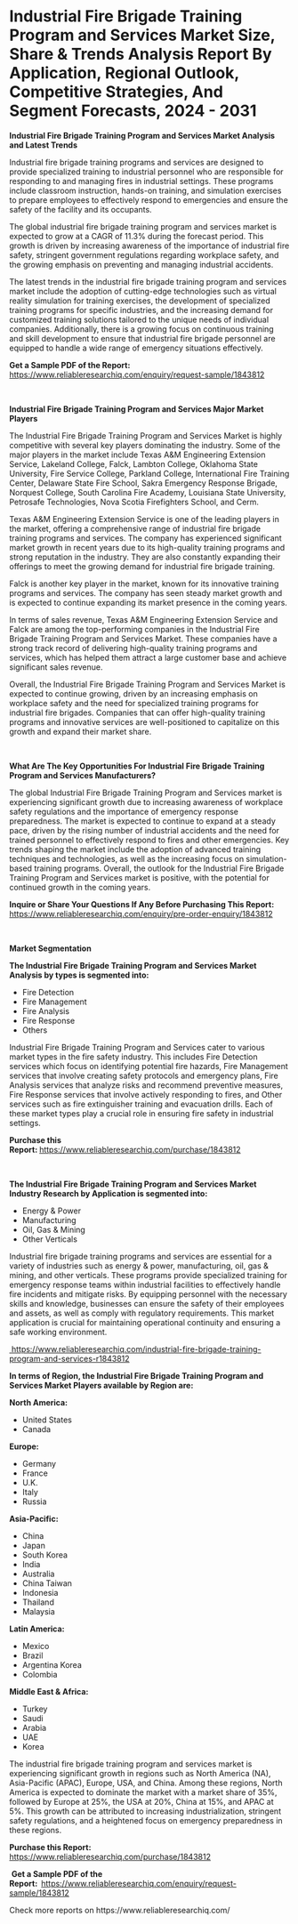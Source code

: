 <p><h1>Industrial Fire Brigade Training Program and Services Market Size, Share & Trends Analysis Report By Application, Regional Outlook, Competitive Strategies, And Segment Forecasts, 2024 - 2031</h1></p><p><strong>Industrial Fire Brigade Training Program and Services Market Analysis and Latest Trends</strong></p>
<p><p>Industrial fire brigade training programs and services are designed to provide specialized training to industrial personnel who are responsible for responding to and managing fires in industrial settings. These programs include classroom instruction, hands-on training, and simulation exercises to prepare employees to effectively respond to emergencies and ensure the safety of the facility and its occupants.</p><p>The global industrial fire brigade training program and services market is expected to grow at a CAGR of 11.3% during the forecast period. This growth is driven by increasing awareness of the importance of industrial fire safety, stringent government regulations regarding workplace safety, and the growing emphasis on preventing and managing industrial accidents.</p><p>The latest trends in the industrial fire brigade training program and services market include the adoption of cutting-edge technologies such as virtual reality simulation for training exercises, the development of specialized training programs for specific industries, and the increasing demand for customized training solutions tailored to the unique needs of individual companies. Additionally, there is a growing focus on continuous training and skill development to ensure that industrial fire brigade personnel are equipped to handle a wide range of emergency situations effectively.</p></p>
<p><strong>Get a Sample PDF of the Report:&nbsp;</strong> <a href="https://www.reliableresearchiq.com/enquiry/request-sample/1843812">https://www.reliableresearchiq.com/enquiry/request-sample/1843812</a></p>
<p>&nbsp;</p>
<p><strong>Industrial Fire Brigade Training Program and Services Major Market Players</strong></p>
<p><p>The Industrial Fire Brigade Training Program and Services Market is highly competitive with several key players dominating the industry. Some of the major players in the market include Texas A&M Engineering Extension Service, Lakeland College, Falck, Lambton College, Oklahoma State University, Fire Service College, Parkland College, International Fire Training Center, Delaware State Fire School, Sakra Emergency Response Brigade, Norquest College, South Carolina Fire Academy, Louisiana State University, Petrosafe Technologies, Nova Scotia Firefighters School, and Cerm.</p><p>Texas A&M Engineering Extension Service is one of the leading players in the market, offering a comprehensive range of industrial fire brigade training programs and services. The company has experienced significant market growth in recent years due to its high-quality training programs and strong reputation in the industry. They are also constantly expanding their offerings to meet the growing demand for industrial fire brigade training.</p><p>Falck is another key player in the market, known for its innovative training programs and services. The company has seen steady market growth and is expected to continue expanding its market presence in the coming years.</p><p>In terms of sales revenue, Texas A&M Engineering Extension Service and Falck are among the top-performing companies in the Industrial Fire Brigade Training Program and Services Market. These companies have a strong track record of delivering high-quality training programs and services, which has helped them attract a large customer base and achieve significant sales revenue.</p><p>Overall, the Industrial Fire Brigade Training Program and Services Market is expected to continue growing, driven by an increasing emphasis on workplace safety and the need for specialized training programs for industrial fire brigades. Companies that can offer high-quality training programs and innovative services are well-positioned to capitalize on this growth and expand their market share.</p></p>
<p>&nbsp;</p>
<p><strong>What Are The Key Opportunities For Industrial Fire Brigade Training Program and Services Manufacturers?</strong></p>
<p><p>The global Industrial Fire Brigade Training Program and Services market is experiencing significant growth due to increasing awareness of workplace safety regulations and the importance of emergency response preparedness. The market is expected to continue to expand at a steady pace, driven by the rising number of industrial accidents and the need for trained personnel to effectively respond to fires and other emergencies. Key trends shaping the market include the adoption of advanced training techniques and technologies, as well as the increasing focus on simulation-based training programs. Overall, the outlook for the Industrial Fire Brigade Training Program and Services market is positive, with the potential for continued growth in the coming years.</p></p>
<p><strong>Inquire or Share Your Questions If Any Before Purchasing This Report:</strong> <a href="https://www.reliableresearchiq.com/enquiry/pre-order-enquiry/1843812">https://www.reliableresearchiq.com/enquiry/pre-order-enquiry/1843812</a></p>
<p>&nbsp;</p>
<p><strong>Market Segmentation</strong></p>
<p><strong>The Industrial Fire Brigade Training Program and Services Market Analysis by types is segmented into:</strong></p>
<p><ul><li>Fire Detection</li><li>Fire Management</li><li>Fire Analysis</li><li>Fire Response</li><li>Others</li></ul></p>
<p><p>Industrial Fire Brigade Training Program and Services cater to various market types in the fire safety industry. This includes Fire Detection services which focus on identifying potential fire hazards, Fire Management services that involve creating safety protocols and emergency plans, Fire Analysis services that analyze risks and recommend preventive measures, Fire Response services that involve actively responding to fires, and Other services such as fire extinguisher training and evacuation drills. Each of these market types play a crucial role in ensuring fire safety in industrial settings.</p></p>
<p><strong>Purchase this Report:&nbsp;</strong><a href="https://www.reliableresearchiq.com/purchase/1843812">https://www.reliableresearchiq.com/purchase/1843812</a></p>
<p>&nbsp;</p>
<p><strong>The Industrial Fire Brigade Training Program and Services Market Industry Research by Application is segmented into:</strong></p>
<p><ul><li>Energy & Power</li><li>Manufacturing</li><li>Oil, Gas & Mining</li><li>Other Verticals</li></ul></p>
<p><p>Industrial fire brigade training programs and services are essential for a variety of industries such as energy & power, manufacturing, oil, gas & mining, and other verticals. These programs provide specialized training for emergency response teams within industrial facilities to effectively handle fire incidents and mitigate risks. By equipping personnel with the necessary skills and knowledge, businesses can ensure the safety of their employees and assets, as well as comply with regulatory requirements. This market application is crucial for maintaining operational continuity and ensuring a safe working environment.</p></p>
<p><a href="https://www.reliableresearchiq.com/industrial-fire-brigade-training-program-and-services-r1843812">&nbsp;https://www.reliableresearchiq.com/industrial-fire-brigade-training-program-and-services-r1843812</a></p>
<p><strong>In terms of Region, the Industrial Fire Brigade Training Program and Services Market Players available by Region are:</strong></p>
<p>
    <p> <strong> North America: </strong>
        <ul>
            <li>United States</li>
            <li>Canada</li>
        </ul>
        </p> 
    <p> <strong> Europe: </strong>
        <ul>
            <li>Germany</li>
            <li>France</li>
            <li>U.K.</li>
            <li>Italy</li>
            <li>Russia</li>
        </ul>
        </p> 
    <p> <strong> Asia-Pacific: </strong>
        <ul>
            <li>China</li>
            <li>Japan</li>
            <li>South Korea</li>
            <li>India</li>
            <li>Australia</li>
            <li>China Taiwan</li>
            <li>Indonesia</li>
            <li>Thailand</li>
            <li>Malaysia</li>
        </ul>
        </p> 
    <p> <strong> Latin America: </strong>
        <ul>
            <li>Mexico</li>
            <li>Brazil</li>
            <li>Argentina Korea</li>
            <li>Colombia</li>
        </ul>
        </p> 
    <p> <strong> Middle East & Africa: </strong>
        <ul>
            <li>Turkey</li>
            <li>Saudi</li>
            <li>Arabia</li>
            <li>UAE</li>
            <li>Korea</li>
        </ul>
    </p>
    </p>
<p><p>The industrial fire brigade training program and services market is experiencing significant growth in regions such as North America (NA), Asia-Pacific (APAC), Europe, USA, and China. Among these regions, North America is expected to dominate the market with a market share of 35%, followed by Europe at 25%, the USA at 20%, China at 15%, and APAC at 5%. This growth can be attributed to increasing industrialization, stringent safety regulations, and a heightened focus on emergency preparedness in these regions.</p></p>
<p><strong>Purchase this Report: </strong><a href="https://www.reliableresearchiq.com/purchase/1843812">https://www.reliableresearchiq.com/purchase/1843812</a></p>
<p>&nbsp;<strong>Get a Sample PDF of the Report:&nbsp;&nbsp;</strong><a href="https://www.reliableresearchiq.com/enquiry/request-sample/1843812">https://www.reliableresearchiq.com/enquiry/request-sample/1843812</a></p>
<p><strong></strong></p>
<p>Check more reports on https://www.reliableresearchiq.com/</p>